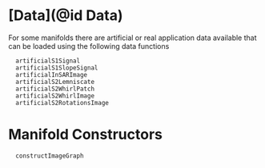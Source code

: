 
# [Data](@id Data)

For some manifolds there are artificial or real application data available
that can be loaded using the following data functions

```@docs
  artificialS1Signal
  artificialS1SlopeSignal
  artificialInSARImage
  artificialS2Lemniscate
  artificialS2WhirlPatch
  artificialS2WhirlImage
  artificialS2RotationsImage
```

# Manifold Constructors

```@docs
  constructImageGraph
```